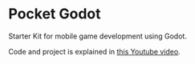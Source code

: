 # Pocket Godot

Starter Kit for mobile game development using Godot.

Code and project is explained in [this Youtube video](https://www.youtube.com/watch?v=jMBNfMqRb58).
